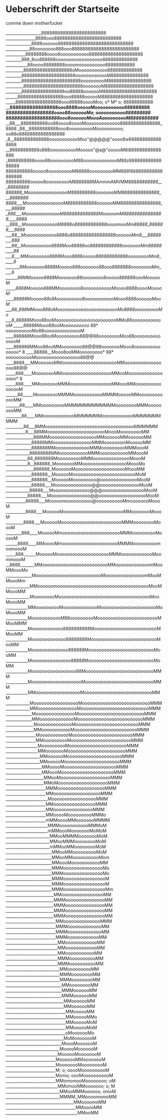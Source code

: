 # Ueberschrift der Startseite
comme down motherfucker



__________________888888888888888888888888
_______________8888ooo8888888888888888888888888
_____________8888oooooo8888888888888888888888888888
____________88oooooooo888ooo8888888888888888888888888
__________88888888oooo8ooooooooooo88888888888888888888
________888_8oo888888oooooooooooooooooo8888888888888
___________88oooo88888888oooomoooooooooo88888888888
_________888888888888888888oMooooooooooo8888888888888
________88888888888888888888ooooooooooooM88888888888888
________8888888888888888888888oooooooooM8888888888888888
_________8888888888888888888888oooooooM888888888888888888
________8888888888888888oo88888ooooooM88888888888888888888
______88888888888888888ooo88888oooooM8888888888888888888
_____88888888888888888ooo88888ooooMoo; o* M* o; 88888888888
____88888888888888888ooo8888oooooMooooooooooo888888888
___88888888888888888oooo88ooooooMo; ooooooooooo888888888
__8888888888888888888ooo8ooooooMooaAaooooooooM8888888888_______
__88___8888888888oo88oooo8ooooMooooooooooooo888888888888888_8888
_88__88888888888ooo8oooooooooMoooooooooo; oo88o88888888888888888
_8__8888888888888oooooooooooMoo"@@@@@"oooo8w8888888888888888
__88888888888o888ooooooooooMooooo"@a@"oooooM8i888888888888888
_8888888888oooo88oooooooooM88oooooooooooooM88z88888888888888888
8888888888ooooo8oooooooooM88888oooooooooMM888!888888888888888888
888888888ooooo8oooooooooM8888888MAmmmAMVMM888*88888888___88888888
888888_MoooooooooooooooM888888888oooooooMM88888888888888___8888888
8888___MooooooooooooooM88888888888ooooooMM888888888888888____88888
_888___MoooooooooooooM8888888888888MooooomM888888888888888____8888
__888__MooooooooooooM8888o888888888888oooomooMm88888_888888___8888
___88__Moooooooooooo8888o88888888888888888ooooooMm8___88888___888
___88__Moooooooooo8888Moo88888oo888888888888oooooooMm88888____88
___8___MMoooooooo8888Mooo8888ooooo888888888888ooooooooMm8_____8
_______8Mooooooo8888Mooooo888ooooooo88ooo8888888ooooooooMm____8
______88MMooooo8888Mooooooo88oooooooo8ooooo888888oooMoooooM
_____8888Mooooo888MMoooooooo8oooooooooooMoooo8888ooooMooooM
____88888Mooooo88oMoooooooooo8oooooooooooMooo8888ooooooMooM
___88_888MMooo888oMoooooooooooooooooooooooMo8888oooooooooMo
___8_88888Mooo88ooMoooooooooooooooooooooooMMo88ooooooooooooM
_____88888Mooo88ooMoooooooooo* 88* ooooooooooMo88ooooooooooooooM
____888888Mooo88ooMooooooooo88@@88ooooooooMoo88ooooooooooooooM
____888888MMoo88ooMMoooooooo88@@88oooooooMooo8ooooooooooooooo* 8
____88888__Mooo8ooMMooooooooo* 88* ooooooooooMooooooooooooooooo88@@
____8888___MMooooooMMoooooooooooooooooooooMMooooooooooooooooo88@@
_____888____MoooooooMMoooooooooooooooooooMMooMooooooooooooooooo* 8
_____888____MMoooooooMMMooooooooooooooooMMoooMMoooooooooooooooM
______88_____MooooooooMMMMoooooooooooMMMMoooooMMooooooooooooMM
_______88____MMoooooooooMMMMMMMMMMMMMooooooooMMMooooooooMM
________88____MMooooooooooooMMMMMMMooooooooooooMMMMMMMMMM
_________88___8MMooooooooooooooooooooooooooooooooooMMMMMM
__________8___88MMooooooooooooooooooooooMoooMooooooooMM
______________888MMooooooooooooooooooMMooooooMMooooooMM
_____________88888MMoooooooooooooooMMMooooooomMoooooMM
_____________888888MMoooooooooooooMMMoooooooooMMMoooM
____________88888888MMoooooooooooMMMoooooooooooMMoooM
___________88_8888888MoooooooooMMMooooooooooooooMoooM
___________8__888888_MoooooooMMoooooooooooooooooMoooMo
______________888888_MooooooMoooooooooooooooooooMoooMM
_____________888888__MoooooMooooooooooooooooooooooooMoM
_____________888888__MoooooMooooooooo@ooooooooooooooMooM
_____________88888___Moooooooooooooo@@oooooooooooooooMooM
____________88888___Moooooooooooooo@@@ooooooooooooooooMooM
___________88888___Mooooooooooooooo@@ooooooooooooooooooMooM
__________88888___Mooooomoooooooooo@ooooooooooMmoooooooMoooM
__________8888___MoooooMoooooooooooooooooooooooMMoooooooMoooM
_________8888___MoooooMoooooooooooooooooooooooMMMooooooooMoooM
________888____MoooooMmooooooooooooooooooooooMMMoooooooooMooooM
______8888____MMooooMmoooooooooooooooooooooMMMMooooooooomoomoooM
_____888______MoooooMooooooooooooooooooooMMMooooooooooooMoommoooM
__8888_______MMoooooooooooooooooooooooooMMooooooooooooomMooMMoooMo
_____________MoooooooooooooooooooooooooMooooooooooooooomMooMMoooMm
____________MMoooooomoooooooooooooooooooooooooooooooooooMooMMoooMM
____________MooooooooMoooooooooooooooooooooooooooooooooooMooMoooMM
___________MMoooooooooMoooooooooooooMoooooooooooooooooooooMoMoooMM
___________MoooooooooooM88oooooooooMoooooooooooooooooooooooMMooMMM
___________Moooooooooooo8888888888MooooooooooooooooooooooooMMooMM
___________Mooooooooooooo88888888MoooooooooooooooooooooooooMooMM
___________Moooooooooooooo888888MoooooooooooooooooooooooooMooMM
___________Mooooooooooooooo88888MoooooooooooooooooooooooooMoMM
___________Mooooooooooooooooo88MooooooooooooooooooooooooooMMM
___________MoooooooooooooooooooMooooooooooooooooooooooooooMMM
___________MMoooooooooooooooooMooooooooooooooooooooooooooMMM
____________MoooooooooooooooooMooooooooooooooooooooooooooMMM
____________MMoooooooooooooooMooooooooooooooooooooooooooMMM
_____________MoooooooooooooooMoooooooooooooooooooooooooMMM
_____________MMoooooooooooooMoooooooooooooooooooooooooMMM
______________MoooooooooooooMooooooooooooooooooooooooMMM
______________MMoooooooooooMooooooooooooooooooooooooMMM
_______________MoooooooooooMoooooooooooooooooooooooMMM
_______________MMoooooooooMoooooooooooooooooooooooMMM
________________MoooooooooMooooooooooooooooooooooMMM
________________MMoooooooMooooooooooooooooooooooMMM
_________________MMooooooMoooooooooooooooooooooMMM
_________________MMoooooMoooooooooooooooooooooMMM
__________________MMooooMooooooooooooooooooooMMM
__________________MMoooMooooooooooooooooooooMMM
___________________MMooMoooooooooooooooooooMMM
___________________MMoMoooooooooooooooooooMMM
____________________MMMooooooooooooooooooMMM
____________________MMooooooooooooooooooMMM
_____________________MoooooooooooooooooMMM
____________________MMooooooooooooooooMMM
____________________MMoooooooooooooooMMM
____________________MMooooMoooooooooMMMo
____________________mMMooooMMoooooooMMMM
_____________________MMMoooooooooooMMMoM
_____________________mMMoooMoooooooMoMoM
______________________MMooMMMMoooooooMoM
______________________MMooMMMooooooooMoM
______________________mMMooMMooooooooMoM
_______________________MMooMMoooooooooMoM
_______________________MMooMMooooooooooMom
_______________________MMoooMoooooooooooMM
_______________________MMMoooooooooooooooMo
_______________________MMMoooooooooooooooMo
_______________________MMMooooooooooooooooM
_______________________MMMooooooooooooooooM
_______________________MMMooooooooooooooooMm
________________________MMooooooooooooooooMM
________________________MMMoooooooooooooooMM
________________________MMMoooooooooooooooMM
________________________MMMoooooooooooooooMM
________________________MMMoooooooooooooooMM
_________________________MMooooooooooooooMMM
_________________________MMMoooooooooooooMM
_________________________MMMoooooooooooooMM
_________________________MMMooooooooooooMM
__________________________MMooooooooooooMM
__________________________MMooooooooooooMM
__________________________MMoooooooooooMM
__________________________MMMooooooooooMM
__________________________MMMooooooooooMM
___________________________MMoooooooooMM
___________________________MMMooooooooMM
___________________________MMMooooooooMM
____________________________MMooooooooMM
____________________________MMMooooooMM
____________________________MMMooooooMM
_____________________________MMooooooMM
_____________________________MMooooooMM
______________________________MMoooooMM
______________________________MMoooooMMo
______________________________MMoooooMoM
______________________________MMoooooMoM
______________________________oMooooooMo
_____________________________MoMoooooooM
____________________________MoooMooooooM
___________________________MooooMooooooM
__________________________MoooooMoooooooM
_________________________MooooooMMoooooooM
_________________________MoooooooMooooooooM
_________________________M; o; ooooMoooooooooM
_________________________Momo; oooMooooooooooM
_________________________MMomomooMoooooooo; oM
__________________________MMomooMMooooooo; o; M
___________________________MMooMMMoooooo; omoM
___________________________MMMM_MMoooomomoMM
__________________________________MMoooomoMM
___________________________________MMooooMM
____________________________________MMooMM 
 
